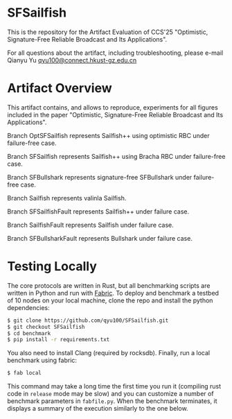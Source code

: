 # SFSailfish
This is the repository for the Artifact Evaluation of CCS'25 "Optimistic, Signature-Free Reliable Broadcast and Its Applications".

For all questions about the artifact, including troubleshooting, please e-mail Qianyu Yu qyu100@connect.hkust-gz.edu.cn

# Artifact Overview
This artifact contains, and allows to reproduce, experiments for all figures included in the paper "Optimistic, Signature-Free Reliable Broadcast and Its Applications".

Branch OptSFSailfish represents Sailfish++ using optimistic RBC under failure-free case.

Branch SFSailfish represents Sailfish++ using Bracha RBC under failure-free case.

Branch SFBullshark represents signature-free SFBullshark under failure-free case.

Branch Sailfish represents valinla Sailfish.

Branch SFSailfishFault represents Sailfish++ under failure case.

Branch SailfishFault represents Sailfish  under failure case.

Branch SFBullsharkFault represents Bullshark  under failure case.

# Testing Locally
The core protocols are written in Rust, but all benchmarking scripts are written in Python and run with [Fabric](https://www.fabfile.org/). To deploy and benchmark a testbed of 10 nodes on your local machine, clone the repo and install the python dependencies:
```bash
$ git clone https://github.com/qyu100/SFSailfish.git
$ git checkout SFSailfish
$ cd benchmark
$ pip install -r requirements.txt
```
You also need to install Clang (required by rocksdb).
Finally, run a local benchmark using fabric:
```bash
$ fab local
```

This command may take a long time the first time you run it (compiling rust code in ```release``` mode may be slow) and you can customize a number of benchmark parameters in ```fabfile.py```. When the benchmark terminates, it displays a summary of the execution similarly to the one below.